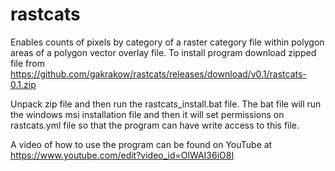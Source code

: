 # rastcats
Enables counts of pixels by category of a raster category file within polygon areas of a polygon vector overlay file. 
To install program download zipped file from 
https://github.com/gakrakow/rastcats/releases/download/v0.1/rastcats-0.1.zip

Unpack zip file and then run the rastcats_install.bat file. The bat file will run the windows msi installation file and then it will set permissions on rastcats.yml file so that the program can have write access to this file.

A video of how to use the program can be found on YouTube at https://www.youtube.com/edit?video_id=OlWAI36iO8I
